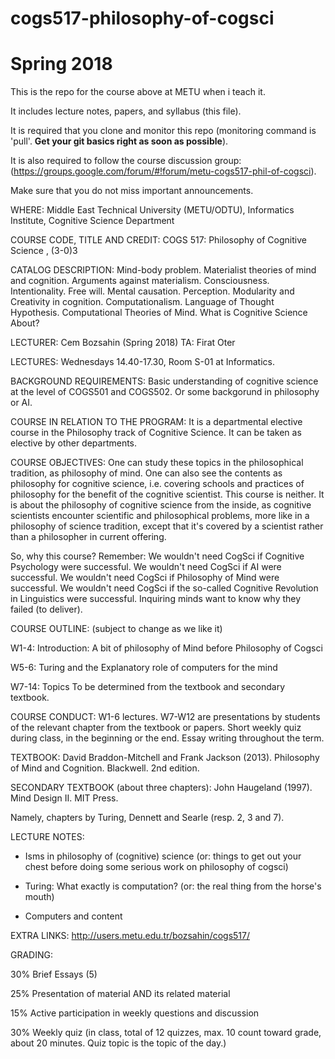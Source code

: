# cogs517-philosophy-of-cogsci

# Spring 2018

This is the repo for the course above at METU when i teach it.

It includes lecture notes, papers, and syllabus (this file).

It is required that you clone and monitor this repo (monitoring command is 'pull'. <b>Get your git basics right as soon as possible</b>). 

It is also required to follow the course discussion group: (https://groups.google.com/forum/#!forum/metu-cogs517-phil-of-cogsci). 

Make sure that you do not miss important announcements.

WHERE: Middle East Technical University (METU/ODTU), Informatics Institute, Cognitive Science Department

COURSE CODE, TITLE AND CREDIT: COGS 517: Philosophy of Cognitive Science , (3-0)3

CATALOG DESCRIPTION: Mind-body problem. Materialist theories of mind and cognition. Arguments against materialism. Consciousness. Intentionality. Free will. Mental causation. Perception. Modularity and Creativity in cognition. Computationalism. Language of Thought Hypothesis. Computational Theories of Mind. What is Cognitive Science About?

LECTURER: Cem Bozsahin (Spring 2018) TA: Firat Oter

LECTURES: Wednesdays 14.40-17.30, Room S-01 at Informatics.

BACKGROUND REQUIREMENTS: Basic understanding of cognitive science at the level of COGS501 and COGS502. Or some backgorund in philosophy or AI.

COURSE IN RELATION TO THE PROGRAM: It is a departmental elective course in the Philosophy track of Cognitive Science. It can be taken as elective by other departments.

COURSE OBJECTIVES: One can study these topics in the philosophical tradition, as philosophy of mind. One can also see the contents as philosophy for cognitive science, i.e. covering schools and practices of philosophy for the benefit of the cognitive scientist. This course is neither. It is about the philosophy of cognitive science from the inside, as cognitive scientists encounter scientific and philosophical problems, more like in a philosophy of science tradition, except that it's covered by a scientist rather than a philosopher in current offering.

So, why this course? Remember: We wouldn't need CogSci if Cognitive Psychology were successful. We wouldn't need CogSci if AI were successful. We wouldn't need CogSci if Philosophy of Mind were successful. We wouldn't need CogSci if the so-called Cognitive Revolution in Linguistics were successful. Inquiring minds want to know why they failed (to deliver).

COURSE OUTLINE: (subject to change as we like it)

W1-4: Introduction: A bit of philosophy of Mind before Philosophy of Cogsci

W5-6: Turing and the Explanatory role of computers for the mind

W7-14: Topics To be determined from the textbook and secondary textbook.


COURSE CONDUCT: W1-6 lectures. W7-W12 are presentations by students of the relevant chapter from the textbook or papers. Short weekly quiz during class, in the beginning or the end. Essay writing throughout the term.

TEXTBOOK: David Braddon-Mitchell and Frank Jackson (2013). Philosophy of Mind and Cognition. Blackwell. 2nd edition.

SECONDARY TEXTBOOK (about three chapters): John Haugeland (1997). Mind Design II. MIT Press.

Namely, chapters by Turing, Dennett and Searle (resp. 2, 3 and 7).

LECTURE NOTES:

- Isms in philosophy of (cognitive) science (or: things to get out your chest before doing some serious work on philosophy of cogsci)

- Turing: What exactly is computation? (or: the real thing from the horse's mouth)

- Computers and content

EXTRA LINKS: http://users.metu.edu.tr/bozsahin/cogs517/

GRADING:

30% Brief Essays (5)

25% Presentation of material AND its related material

15% Active participation in weekly questions and discussion

30% Weekly quiz (in class, total of 12 quizzes, max. 10 count toward grade, about 20 minutes. Quiz topic is the topic of the day.)
